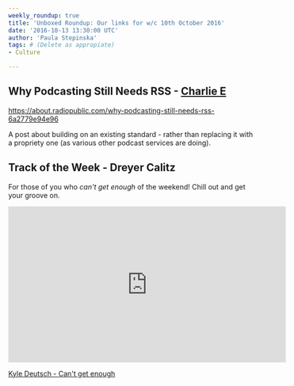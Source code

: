```yaml
---
weekly_roundup: true
title: 'Unboxed Roundup: Our links for w/c 10th October 2016'
date: '2016-10-13 13:30:00 UTC'
author: 'Paula Stepinska'
tags: # (Delete as appropiate) 
- Culture

---
```


## Why Podcasting Still Needs RSS - [Charlie E](/people#charlie-egan)

https://about.radiopublic.com/why-podcasting-still-needs-rss-6a2779e94e96

A post about building on an existing standard - rather than replacing it with a propriety one (as various other podcast services are doing).

## Track of the Week - Dreyer Calitz

For those of you who _can't get enough_ of the weekend! Chill out and get your groove on.

<iframe width="560" height="315" src="https://www.youtube.com/embed/e-EL0Dhez_Y" frameborder="0" allowfullscreen></iframe>

[Kyle Deutsch - Can't get enough](https://www.youtube.com/watch?v=e-EL0Dhez_Y)

